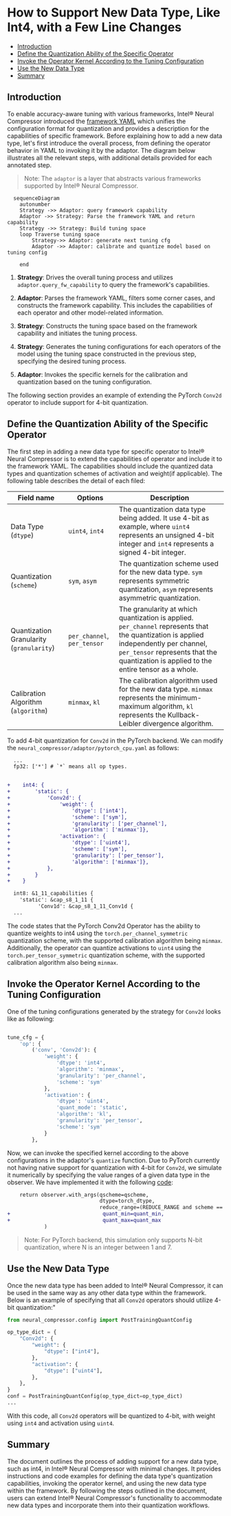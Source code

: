 

How to Support New Data Type, Like Int4, with a Few Line Changes
=======


- [Introduction](#introduction)
- [Define the Quantization Ability of the Specific Operator](#define-the-quantization-ability-of-the-specific-operator)
- [Invoke the Operator Kernel According to the Tuning Configuration](#invoke-the-operator-kernel-according-to-the-tuning-configuration)
- [Use the New Data Type](#use-the-new-data-type)
- [Summary](#summary)

## Introduction
To enable accuracy-aware tuning with various frameworks, Intel® Neural Compressor introduced the [framework YAML](./framework_yaml.md) which unifies the configuration format for quantization and provides a description for the capabilities of specific framework. Before explaining how to add a new data type, let's first introduce the overall process, from defining the operator behavior in YAML to invoking it by the adaptor. The diagram below illustrates all the relevant steps, with additional details provided for each annotated step.

> Note: The `adaptor` is a layer that abstracts various frameworks supported by Intel® Neural Compressor.



```mermaid
  sequenceDiagram
  	autonumber
    Strategy ->> Adaptor: query framework capability
    Adaptor ->> Strategy: Parse the framework YAML and return capability
    Strategy ->> Strategy: Build tuning space
    loop Traverse tuning space
    	Strategy->> Adaptor: generate next tuning cfg
        Adaptor ->> Adaptor: calibrate and quantize model based on tuning config

    end
```
1. **Strategy**: Drives the overall tuning process and utilizes `adaptor.query_fw_capability` to query the framework's capabilities.

2. **Adaptor**: Parses the framework YAML, filters some corner cases, and constructs the framework capability. This includes the capabilities of each operator and other model-related information.

3. **Strategy**: Constructs the tuning space based on the framework capability and initiates the tuning process.

4. **Strategy**: Generates the tuning configurations for each operators of the model using the tuning space constructed in the previous step, specifying the desired tuning process.

5. **Adaptor**: Invokes the specific kernels for the calibration and quantization based on the tuning configuration.


The following section provides an example of extending the PyTorch `Conv2d` operator to include support for 4-bit quantization.

## Define the Quantization Ability of the Specific Operator

The first step in adding a new data type for specific operator to Intel® Neural Compressor is to extend the capabilities of operator and include it to the framework YAML.
The capabilities should include the quantized data types and quantization schemes of activation and weight(if applicable). The following table describes the detail of each filed:


| Field name | Options | Description |
| -----------|---------------|------------
| Data Type (`dtype`) | `uint4`, `int4` | The quantization data type being added. It use 4-bit as example, where `uint4` represents an unsigned 4-bit integer and `int4` represents a signed 4-bit integer.|
| Quantization (`scheme`) | `sym`, `asym`| The quantization scheme used for the new data type. `sym` represents symmetric quantization, `asym` represents asymmetric quantization.|
| Quantization Granularity (`granularity`)| `per_channel`, `per_tensor`| The granularity at which quantization is applied. `per_channel` represents that the quantization is applied independently per channel, `per_tensor` represents that the quantization is applied to the entire tensor as a whole. |
| Calibration Algorithm (`algorithm`)| `minmax`, `kl`| 	The calibration algorithm used for the new data type. `minmax` represents the minimum-maximum algorithm, `kl` represents the Kullback-Leibler divergence algorithm. |


To add  4-bit quantization for `Conv2d` in the PyTorch backend. We can modify the `neural_compressor/adaptor/pytorch_cpu.yaml` as follows:

```diff
  ...
  fp32: ['*'] # `*` means all op types.


+    int4: {
+        'static': {
+            'Conv2d': {
+                'weight': {
+                    'dtype': ['int4'],
+                    'scheme': ['sym'],
+                    'granularity': ['per_channel'],
+                    'algorithm': ['minmax']},
+                'activation': {
+                    'dtype': ['uint4'],
+                    'scheme': ['sym'],
+                    'granularity': ['per_tensor'],
+                    'algorithm': ['minmax']},
+            },
+        }
+    }

  int8: &1_11_capabilities {
    'static': &cap_s8_1_11 {
          'Conv1d': &cap_s8_1_11_Conv1d {
  ...

```
The code states that the PyTorch Conv2d Operator has the ability to quantize weights to int4 using the `torch.per_channel_symmetric` quantization scheme, with the supported calibration algorithm being `minmax`. Additionally, the operator can quantize activations to `uint4` using the `torch.per_tensor_symmetric` quantization scheme, with the supported calibration algorithm also being `minmax`.


## Invoke the Operator Kernel According to the Tuning Configuration

One of the tuning configurations generated by the strategy for `Conv2d` looks like as following:

```python

tune_cfg = {
    'op': {
        ('conv', 'Conv2d'): {
            'weight': {
                'dtype': 'int4',
                'algorithm': 'minmax',
                'granularity': 'per_channel',
                'scheme': 'sym'
            },
            'activation': {
                'dtype': 'uint4',
                'quant_mode': 'static',
                'algorithm': 'kl',
                'granularity': 'per_tensor',
                'scheme': 'sym'
            }
        },
```
Now, we can invoke the specified kernel according to the above configurations in the adaptor's `quantize` function. Due to PyTorch currently not having native support for quantization with 4-bit for `Conv2d`, we simulate it numerically by specifying the value ranges of a given data type in the observer. We have implemented it with the following [code](https://github.com/intel/neural-compressor/blob/ad907ab2506514c862f8d79e2109e7407310ceee/neural_compressor/adaptor/pytorch.py#L497-L502):
```diff
    return observer.with_args(qscheme=qscheme,
                              dtype=torch_dtype,
                              reduce_range=(REDUCE_RANGE and scheme == 'asym'),
+                              quant_min=quant_min,
+                              quant_max=quant_max
            )

```

> Note: For PyTorch backend, this simulation only supports N-bit quantization, where N is an integer between 1 and 7.


## Use the New Data Type

Once the new data type has been added to Intel® Neural Compressor, it can be used in the same way as any other data type within the framework. Below is an example of specifying that all `Conv2d` operators should utilize 4-bit quantization:"

```python
from neural_compressor.config import PostTrainingQuantConfig

op_type_dict = {
    "Conv2d": {
        "weight": {
            "dtype": ["int4"],
        },
        "activation": {
            "dtype": ["uint4"],
        },
    },
}
conf = PostTrainingQuantConfig(op_type_dict=op_type_dict)
...
```

With this code, all `Conv2d` operators will be quantized to 4-bit, with weight using `int4` and activation using `uint4`.

## Summary
The document outlines the process of adding support for a new data type, such as int4, in Intel® Neural Compressor with minimal changes. It provides instructions and code examples for defining the data type's quantization capabilities, invoking the operator kernel, and using the new data type within the framework. By following the steps outlined in the document, users can extend Intel® Neural Compressor's functionality to accommodate new data types and incorporate them into their quantization workflows.
